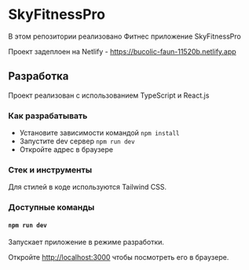 # SkyFitnessPro
В этом репозитории реализовано Фитнес приложение SkyFitnessPro

Проект задеплоен на Netlify - https://bucolic-faun-11520b.netlify.app

## Разработка

Проект реализован с использованием TypeScript и React.js

### Как разрабатывать

- Установите зависимости командой `npm install`
- Запустите dev сервер `npm run dev`
- Откройте адрес в браузере

### Стек и инструменты

Для стилей в коде используются Tailwind CSS.


### Доступные команды

#### `npm run dev`

Запускает приложение в режиме разработки.

Откройте [http://localhost:3000](http://localhost:3000) чтобы посмотреть его в браузере.